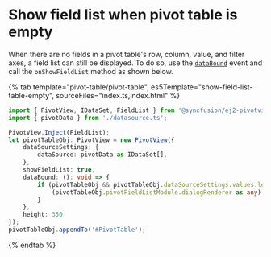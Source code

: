 # Show field list when pivot table is empty

When there are no fields in a pivot table's row, column, value, and filter axes, a field list can still be displayed. To do so, use the [`dataBound`](https://ej2.syncfusion.com/documentation/api/pivotview#databound) event and call the `onShowFieldList` method as shown below.

{% tab template="pivot-table/pivot-table", es5Template="show-field-list-table-empty", sourceFiles="index.ts,index.html" %}

```typescript
import { PivotView, IDataSet, FieldList } from '@syncfusion/ej2-pivotview';
import { pivotData } from './datasource.ts';

PivotView.Inject(FieldList);
let pivotTableObj: PivotView = new PivotView({
    dataSourceSettings: {
        dataSource: pivotData as IDataSet[],
    },
    showFieldList: true,
    dataBound: (): void => {
        if (pivotTableObj && pivotTableObj.dataSourceSettings.values.length === 0) {
            (pivotTableObj.pivotFieldListModule.dialogRenderer as any).onShowFieldList();
        }
    },
    height: 350
});
pivotTableObj.appendTo('#PivotTable');

```

{% endtab %}